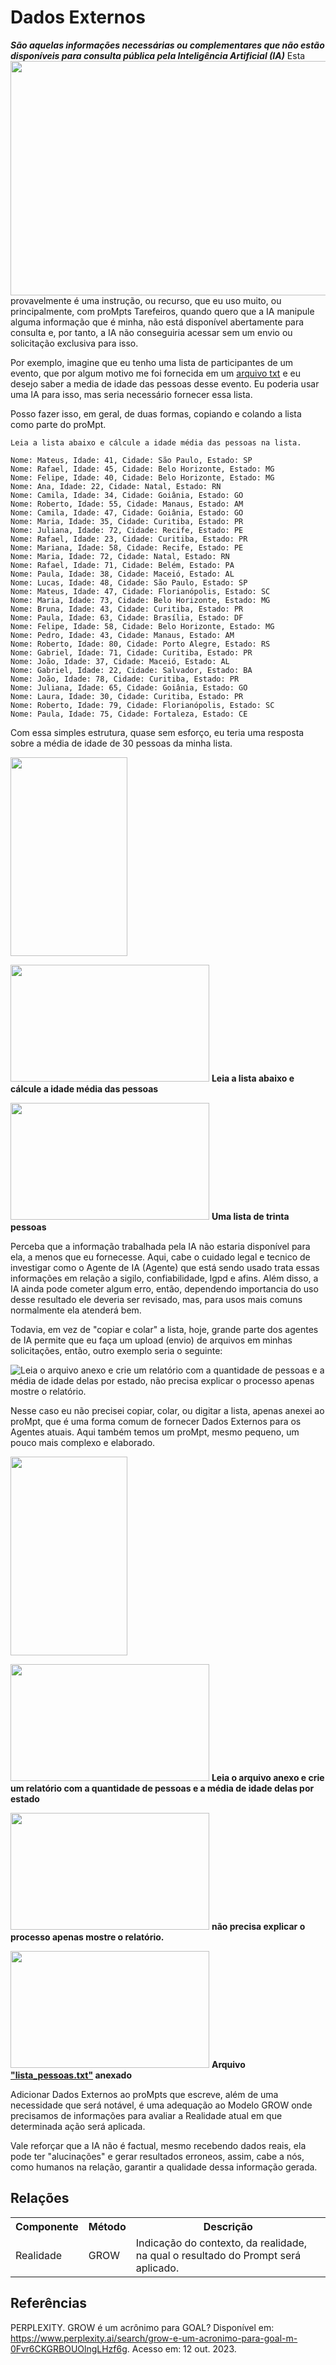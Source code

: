 # Dados Externos
***São aquelas informações necessárias ou complementares que não estão disponíveis para consulta pública pela Inteligência Artificial (IA)***
 <img src="../../imagens/cards/1003.png" align="left" width="637" height="375">
Esta provavelmente é uma instrução, ou recurso, que eu uso muito, ou principalmente, com proMpts Tarefeiros, quando quero que a IA manipule alguma informação que é minha, não está disponível abertamente para consulta e, por tanto, a IA não conseguiria acessar sem um envio ou solicitação exclusiva para isso.

Por exemplo, imagine que eu tenho uma lista de participantes de um evento, que por algum motivo me foi fornecida em um [arquivo txt](../../recursos/exemplos/lista_pessoas.txt) e eu desejo saber a media de idade das pessoas desse evento. Eu poderia usar uma IA para isso, mas seria necessário fornecer essa lista.

Posso fazer isso, em geral, de duas formas, copiando e colando a lista como parte do proMpt.

```
Leia a lista abaixo e cálcule a idade média das pessoas na lista.

Nome: Mateus, Idade: 41, Cidade: São Paulo, Estado: SP
Nome: Rafael, Idade: 45, Cidade: Belo Horizonte, Estado: MG
Nome: Felipe, Idade: 40, Cidade: Belo Horizonte, Estado: MG
Nome: Ana, Idade: 22, Cidade: Natal, Estado: RN
Nome: Camila, Idade: 34, Cidade: Goiânia, Estado: GO
Nome: Roberto, Idade: 55, Cidade: Manaus, Estado: AM
Nome: Camila, Idade: 47, Cidade: Goiânia, Estado: GO
Nome: Maria, Idade: 35, Cidade: Curitiba, Estado: PR
Nome: Juliana, Idade: 72, Cidade: Recife, Estado: PE
Nome: Rafael, Idade: 23, Cidade: Curitiba, Estado: PR
Nome: Mariana, Idade: 58, Cidade: Recife, Estado: PE
Nome: Maria, Idade: 72, Cidade: Natal, Estado: RN
Nome: Rafael, Idade: 71, Cidade: Belém, Estado: PA
Nome: Paula, Idade: 38, Cidade: Maceió, Estado: AL
Nome: Lucas, Idade: 48, Cidade: São Paulo, Estado: SP
Nome: Mateus, Idade: 47, Cidade: Florianópolis, Estado: SC
Nome: Maria, Idade: 73, Cidade: Belo Horizonte, Estado: MG
Nome: Bruna, Idade: 43, Cidade: Curitiba, Estado: PR
Nome: Paula, Idade: 63, Cidade: Brasília, Estado: DF
Nome: Felipe, Idade: 58, Cidade: Belo Horizonte, Estado: MG
Nome: Pedro, Idade: 43, Cidade: Manaus, Estado: AM
Nome: Roberto, Idade: 80, Cidade: Porto Alegre, Estado: RS
Nome: Gabriel, Idade: 71, Cidade: Curitiba, Estado: PR
Nome: João, Idade: 37, Cidade: Maceió, Estado: AL
Nome: Gabriel, Idade: 22, Cidade: Salvador, Estado: BA
Nome: João, Idade: 78, Cidade: Curitiba, Estado: PR
Nome: Juliana, Idade: 65, Cidade: Goiânia, Estado: GO
Nome: Laura, Idade: 30, Cidade: Curitiba, Estado: PR
Nome: Roberto, Idade: 79, Cidade: Florianópolis, Estado: SC
Nome: Paula, Idade: 75, Cidade: Fortaleza, Estado: CE
```

Com essa simples estrutura, quase sem esforço, eu teria uma resposta sobre a média de idade de 30 pessoas da minha lista.

[<img src="../../imagens/cards/001.png" width="187" height="318">](../../tipos-de-prompt/tarefeiro.md)

[<img src="../../imagens/cards/006.png"  width="318" height="187">](../../partes-de-prompt/acao.md) **Leia a lista abaixo e cálcule a idade média das pessoas**

[<img src="../../imagens/cards/1003.png"  width="318" height="187">](../../partes-de-prompt/informacao/dados-externos.md) **Uma lista de trinta pessoas**

Perceba que a informação trabalhada pela IA não estaria disponível para ela, a menos que eu fornecesse. Aqui, cabe o cuidado legal e tecnico de investigar como o Agente de IA (Agente) que está sendo usado trata essas informações em relação a sigilo, confiabilidade, lgpd e afins. Além disso, a IA ainda pode cometer algum erro, então, dependendo importancia do uso desse resultado ele deveria ser revisado, mas, para usos mais comuns normalmente ela atenderá bem.

Todavia, em vez de "copiar e colar" a lista, hoje, grande parte dos agentes de IA permite que eu faça um upload (envio) de arquivos em minhas solicitações, então, outro exemplo seria o seguinte:

<img src="../../imagens/exemplos/prompt-dados-externos-anexados.PNG" alt="Leia o arquivo anexo e crie um relatório com a quantidade de pessoas e a média de idade delas por estado, não precisa explicar o processo apenas mostre o relatório.">

Nesse caso eu não precisei copiar, colar, ou digitar a lista, apenas anexei ao proMpt, que é uma forma comum de fornecer Dados Externos para os Agentes atuais. Aqui também temos um proMpt, mesmo pequeno, um pouco mais complexo e elaborado.

[<img src="../../imagens/cards/001.png" width="187" height="318">](../../tipos-de-prompt/tarefeiro.md)

[<img src="../../imagens/cards/006.png"  width="318" height="187">](../../partes-de-prompt/acao.md) **Leia o arquivo anexo e crie um relatório com a quantidade de pessoas e a média de idade delas por estado**

[<img src="../../imagens/cards/11.png"  width="318" height="187">](../../partes-de-prompt/controle/limites.md) **não precisa explicar o processo apenas mostre o relatório.**

[<img src="../../imagens/cards/1003.png"  width="318" height="187">](../../partes-de-prompt/informacao/dados-externos.md) **Arquivo ["lista_pessoas.txt"](../../recursos/exemplos/lista_pessoas.txt) anexado**

Adicionar Dados Externos ao proMpts que escreve, além de uma necessidade que será notável, é uma adequação ao Modelo GROW onde precisamos de informações para avaliar a Realidade atual em que determinada ação será aplicada.

Vale reforçar que a IA não é factual, mesmo recebendo dados reais, ela pode ter "alucinações" e gerar resultados erroneos, assim, cabe a nós, como humanos na relação, garantir a qualidade dessa informação gerada.

## Relações
<table>
<tr>
  <th>Componente</th>	<th>Método</th>	<th>Descrição</th>
</tr>
<tr>
  <td>Realidade</td><td>GROW</td><td> Indicação do contexto, da realidade, na qual o resultado do Prompt será aplicado.</td>
</tr>

</table>

## Referências
PERPLEXITY. GROW é um acrônimo para GOAL? Disponível em: https://www.perplexity.ai/search/grow-e-um-acronimo-para-goal-m-0Fvr6CKGRBOUOlngLHzf6g. Acesso em: 12 out. 2023.

